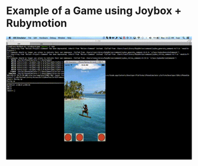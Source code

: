 # Example of a Game using Joybox + Rubymotion


![](https://raw.githubusercontent.com/ivanacostarubio/kiteboard-game/master/resources/sample.gif)


